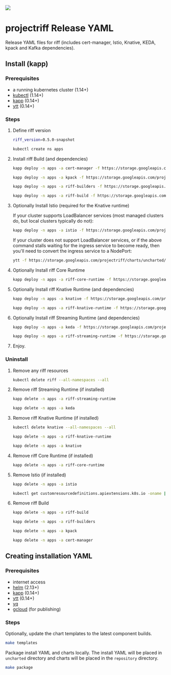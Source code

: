 ![](https://github.com/projectriff/charts/workflows/CI/badge.svg)

# projectriff Release YAML

Release YAML files for riff (includes cert-manager, Istio, Knative, KEDA, kpack and Kafka dependencies).

## Install (kapp)

### Prerequisites

- a running kubernetes cluster (1.14+)
- [kubectl](https://kubectl.docs.kubernetes.io) (1.14+)
- [kapp](https://get-kapp.io) (0.14+)
- [ytt](https://get-ytt.io) (0.14+)

### Steps

1. Define riff version

   ```sh
   riff_version=0.5.0-snapshot
   ```

   ```sh
   kubectl create ns apps
   ```

1. Install riff Build (and dependencies)
   
   ```sh
   kapp deploy -n apps -a cert-manager -f https://storage.googleapis.com/projectriff/charts/uncharted/${riff_version}/cert-manager.yaml
   ```

   ```sh
   kapp deploy -n apps -a kpack -f https://storage.googleapis.com/projectriff/charts/uncharted/${riff_version}/kpack.yaml
   ```

   ```sh
   kapp deploy -n apps -a riff-builders -f https://storage.googleapis.com/projectriff/charts/uncharted/${riff_version}/riff-builders.yaml
   ```

   ```sh
   kapp deploy -n apps -a riff-build -f https://storage.googleapis.com/projectriff/charts/uncharted/${riff_version}/riff-build.yaml
   ```

1. Optionally Install Istio (required for the Knative runtime)
   
   If your cluster supports LoadBalancer services (most managed clusters do, but local clusters typically do not):

   ```sh
   kapp deploy -n apps -a istio -f https://storage.googleapis.com/projectriff/charts/uncharted/${riff_version}/istio.yaml
   ```
   
   If your cluster does not support LoadBalancer services, or if the above command stalls waiting for the ingress service to become ready, then you'll need to convert the ingress service to a NodePort:
   
   ```sh
   ytt -f https://storage.googleapis.com/projectriff/charts/uncharted/${riff_version}/istio.yaml -f https://storage.googleapis.com/projectriff/charts/overlays/service-nodeport.yaml --file-mark istio.yaml:type=yaml-plain | kapp deploy -n apps -a istio -f - -y
   ```

1. Optionally Install riff Core Runtime
   
   ```sh
   kapp deploy -n apps -a riff-core-runtime -f https://storage.googleapis.com/projectriff/charts/uncharted/${riff_version}/riff-core-runtime.yaml
   ```

1. Optionally Install riff Knative Runtime (and dependencies)
   
   ```sh
   kapp deploy -n apps -a knative -f https://storage.googleapis.com/projectriff/charts/uncharted/${riff_version}/knative.yaml
   ```

   ```sh
   kapp deploy -n apps -a riff-knative-runtime -f https://storage.googleapis.com/projectriff/charts/uncharted/${riff_version}/riff-knative-runtime.yaml
   ```

1. Optionally Install riff Streaming Runtime (and dependencies)
   
   ```sh
   kapp deploy -n apps -a keda -f https://storage.googleapis.com/projectriff/charts/uncharted/${riff_version}/keda.yaml
   ```

   ```sh
   kapp deploy -n apps -a riff-streaming-runtime -f https://storage.googleapis.com/projectriff/charts/uncharted/${riff_version}/riff-streaming-runtime.yaml
   ```

1. Enjoy.

### Uninstall

1. Remove any riff resources

   ```sh
   kubectl delete riff --all-namespaces --all
   ```

1. Remove riff Streaming Runtime (if installed)

   ```sh
   kapp delete -n apps -a riff-streaming-runtime
   ```

   ```sh
   kapp delete -n apps -a keda
   ```

1. Remove riff Knative Runtime (if installed)

   ```sh
   kubectl delete knative --all-namespaces --all
   ```

   ```sh
   kapp delete -n apps -a riff-knative-runtime
   ```

   ```sh
   kapp delete -n apps -a knative
   ```

1. Remove riff Core Runtime (if installed)
   ```sh
   kapp delete -n apps -a riff-core-runtime
   ```

1. Remove Istio (if installed)

   ```sh
   kapp delete -n apps -a istio
   ```

   ```sh
   kubectl get customresourcedefinitions.apiextensions.k8s.io -oname | grep istio.io | xargs -L1 kubectl delete
   ```

1. Remove riff Build

   ```sh
   kapp delete -n apps -a riff-build
   ```

   ```sh
   kapp delete -n apps -a riff-builders
   ```

   ```sh
   kapp delete -n apps -a kpack
   ```

   ```sh
   kapp delete -n apps -a cert-manager
   ```

## Creating installation YAML

### Prerequisites

- internet access
- [helm](https://helm.sh) (2.13+)
- [kapp](https://get-kapp.io) (0.14+)
- [ytt](https://get-ytt.io) (0.14+)
- [yq](http://mikefarah.github.io/yq/)
- [gcloud](https://cloud.google.com/sdk/gcloud/) (for publishing)

### Steps

Optionally, update the chart templates to the latest component builds.

```sh
make templates
```

Package install YAML and charts locally. The install YAML will be placed in `uncharted` directory and charts will be placed in the `repository` directory.

```sh
make package
```
